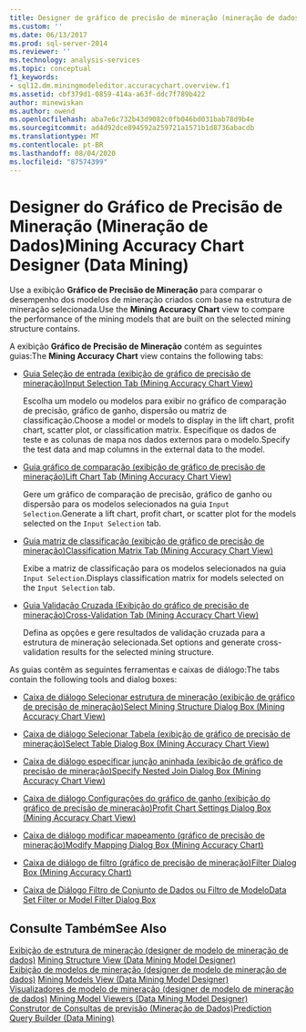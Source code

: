 ```yaml
---
title: Designer de gráfico de precisão de mineração (mineração de dados) | Microsoft Docs
ms.custom: ''
ms.date: 06/13/2017
ms.prod: sql-server-2014
ms.reviewer: ''
ms.technology: analysis-services
ms.topic: conceptual
f1_keywords:
- sql12.dm.miningmodeleditor.accuracychart.overview.f1
ms.assetid: cbf379d1-0859-414a-a63f-ddc7f789b422
author: minewiskan
ms.author: owend
ms.openlocfilehash: aba7e6c732b43d9082c0fb046bd031bab78d9b4e
ms.sourcegitcommit: ad4d92dce894592a259721a1571b1d8736abacdb
ms.translationtype: MT
ms.contentlocale: pt-BR
ms.lasthandoff: 08/04/2020
ms.locfileid: "87574399"
---
```

# <a name="mining-accuracy-chart-designer-data-mining"></a><span data-ttu-id="d1381-102">Designer do Gráfico de Precisão de Mineração (Mineração de Dados)</span><span class="sxs-lookup"><span data-stu-id="d1381-102">Mining Accuracy Chart Designer (Data Mining)</span></span>
  <span data-ttu-id="d1381-103">Use a exibição **Gráfico de Precisão de Mineração** para comparar o desempenho dos modelos de mineração criados com base na estrutura de mineração selecionada.</span><span class="sxs-lookup"><span data-stu-id="d1381-103">Use the **Mining Accuracy Chart** view to compare the performance of the mining models that are built on the selected mining structure contains.</span></span>  
  
 <span data-ttu-id="d1381-104">A exibição **Gráfico de Precisão de Mineração** contém as seguintes guias:</span><span class="sxs-lookup"><span data-stu-id="d1381-104">The **Mining Accuracy Chart** view contains the following tabs:</span></span>  
  
-   [<span data-ttu-id="d1381-105">Guia Seleção de entrada &#40;exibição de gráfico de precisão de mineração&#41;</span><span class="sxs-lookup"><span data-stu-id="d1381-105">Input Selection Tab &#40;Mining Accuracy Chart View&#41;</span></span>](input-selection-tab-mining-accuracy-chart-view.md)  
  
     <span data-ttu-id="d1381-106">Escolha um modelo ou modelos para exibir no gráfico de comparação de precisão, gráfico de ganho, dispersão ou matriz de classificação.</span><span class="sxs-lookup"><span data-stu-id="d1381-106">Choose a model or models to display in the lift chart, profit chart, scatter plot, or classification matrix.</span></span> <span data-ttu-id="d1381-107">Especifique os dados de teste e as colunas de mapa nos dados externos para o modelo.</span><span class="sxs-lookup"><span data-stu-id="d1381-107">Specify the test data and map columns in the external data to the model.</span></span>  
  
-   [<span data-ttu-id="d1381-108">Guia gráfico de comparação &#40;exibição de gráfico de precisão de mineração&#41;</span><span class="sxs-lookup"><span data-stu-id="d1381-108">Lift Chart Tab &#40;Mining Accuracy Chart View&#41;</span></span>](lift-chart-tab-mining-accuracy-chart-view.md)  
  
     <span data-ttu-id="d1381-109">Gere um gráfico de comparação de precisão, gráfico de ganho ou dispersão para os modelos selecionados na guia `Input Selection`.</span><span class="sxs-lookup"><span data-stu-id="d1381-109">Generate a lift chart, profit chart, or scatter plot for the models selected on the `Input Selection` tab.</span></span>  
  
-   [<span data-ttu-id="d1381-110">Guia matriz de classificação &#40;exibição de gráfico de precisão de mineração&#41;</span><span class="sxs-lookup"><span data-stu-id="d1381-110">Classification Matrix Tab &#40;Mining Accuracy Chart View&#41;</span></span>](classification-matrix-tab-mining-accuracy-chart-view.md)  
  
     <span data-ttu-id="d1381-111">Exibe a matriz de classificação para os modelos selecionados na guia `Input Selection`.</span><span class="sxs-lookup"><span data-stu-id="d1381-111">Displays classification matrix for models selected on the `Input Selection` tab.</span></span>  
  
-   [<span data-ttu-id="d1381-112">Guia Validação Cruzada &#40;Exibição do gráfico de precisão de mineração&#41;</span><span class="sxs-lookup"><span data-stu-id="d1381-112">Cross-Validation Tab &#40;Mining Accuracy Chart View&#41;</span></span>](cross-validation-tab-mining-accuracy-chart-view.md)  
  
     <span data-ttu-id="d1381-113">Defina as opções e gere resultados de validação cruzada para a estrutura de mineração selecionada.</span><span class="sxs-lookup"><span data-stu-id="d1381-113">Set options and generate cross-validation results for the selected mining structure.</span></span>  
  
 <span data-ttu-id="d1381-114">As guias contêm as seguintes ferramentas e caixas de diálogo:</span><span class="sxs-lookup"><span data-stu-id="d1381-114">The tabs contain the following tools and dialog boxes:</span></span>  
  
-   [<span data-ttu-id="d1381-115">Caixa de diálogo Selecionar estrutura de mineração &#40;exibição de gráfico de precisão de mineração&#41;</span><span class="sxs-lookup"><span data-stu-id="d1381-115">Select Mining Structure Dialog Box &#40;Mining Accuracy Chart View&#41;</span></span>](select-mining-structure-dialog-box-mining-accuracy-chart-view.md)  
  
-   [<span data-ttu-id="d1381-116">Caixa de diálogo Selecionar Tabela &#40;exibição de gráfico de precisão de mineração&#41;</span><span class="sxs-lookup"><span data-stu-id="d1381-116">Select Table Dialog Box &#40;Mining Accuracy Chart View&#41;</span></span>](select-table-dialog-box-mining-accuracy-chart-view.md)  
  
-   [<span data-ttu-id="d1381-117">Caixa de diálogo especificar junção aninhada &#40;exibição de gráfico de precisão de mineração&#41;</span><span class="sxs-lookup"><span data-stu-id="d1381-117">Specify Nested Join Dialog Box &#40;Mining Accuracy Chart View&#41;</span></span>](specify-nested-join-dialog-box-mining-accuracy-chart-view.md)  
  
-   [<span data-ttu-id="d1381-118">Caixa de diálogo Configurações do gráfico de ganho &#40;exibição do gráfico de precisão de mineração&#41;</span><span class="sxs-lookup"><span data-stu-id="d1381-118">Profit Chart Settings Dialog Box &#40;Mining Accuracy Chart View&#41;</span></span>](profit-chart-settings-dialog-box-mining-accuracy-chart-view.md)  
  
-   [<span data-ttu-id="d1381-119">Caixa de diálogo modificar mapeamento &#40;gráfico de precisão de mineração&#41;</span><span class="sxs-lookup"><span data-stu-id="d1381-119">Modify Mapping Dialog Box &#40;Mining Accuracy Chart&#41;</span></span>](modify-mapping-dialog-box-mining-accuracy-chart.md)  
  
-   [<span data-ttu-id="d1381-120">Caixa de diálogo de filtro &#40;gráfico de precisão de mineração&#41;</span><span class="sxs-lookup"><span data-stu-id="d1381-120">Filter Dialog Box &#40;Mining Accuracy Chart&#41;</span></span>](filter-dialog-box-mining-accuracy-chart.md)  
  
-   [<span data-ttu-id="d1381-121">Caixa de Diálogo Filtro de Conjunto de Dados ou Filtro de Modelo</span><span class="sxs-lookup"><span data-stu-id="d1381-121">Data Set Filter or Model Filter Dialog Box</span></span>](data-set-filter-or-model-filter-dialog-box.md)  
  
## <a name="see-also"></a><span data-ttu-id="d1381-122">Consulte Também</span><span class="sxs-lookup"><span data-stu-id="d1381-122">See Also</span></span>  
 <span data-ttu-id="d1381-123">[Exibição de estrutura de mineração &#40;designer de modelo de mineração de dados&#41;](mining-structure-view-data-mining-model-designer.md) </span><span class="sxs-lookup"><span data-stu-id="d1381-123">[Mining Structure View &#40;Data Mining Model Designer&#41;](mining-structure-view-data-mining-model-designer.md) </span></span>  
 <span data-ttu-id="d1381-124">[Exibição de modelos de mineração &#40;designer de modelo de mineração de dados&#41;](mining-models-view-data-mining-model-designer.md) </span><span class="sxs-lookup"><span data-stu-id="d1381-124">[Mining Models View &#40;Data Mining Model Designer&#41;](mining-models-view-data-mining-model-designer.md) </span></span>  
 <span data-ttu-id="d1381-125">[Visualizadores de modelo de mineração &#40;designer de modelo de mineração de dados&#41;](mining-model-viewers-data-mining-model-designer.md) </span><span class="sxs-lookup"><span data-stu-id="d1381-125">[Mining Model Viewers &#40;Data Mining Model Designer&#41;](mining-model-viewers-data-mining-model-designer.md) </span></span>  
 [<span data-ttu-id="d1381-126">Construtor de Consultas de previsão &#40;Mineração de Dados&#41;</span><span class="sxs-lookup"><span data-stu-id="d1381-126">Prediction Query Builder &#40;Data Mining&#41;</span></span>](prediction-query-builder-data-mining.md)  
  
  
